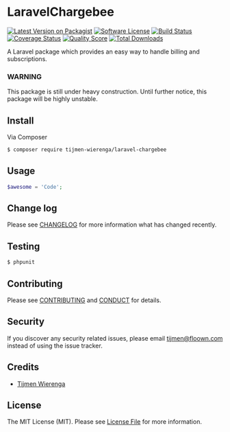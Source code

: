 # LaravelChargebee

[![Latest Version on Packagist][ico-version]][link-packagist]
[![Software License][ico-license]](LICENSE.md)
[![Build Status][ico-travis]][link-travis]
[![Coverage Status][ico-scrutinizer]][link-scrutinizer]
[![Quality Score][ico-code-quality]][link-code-quality]
[![Total Downloads][ico-downloads]][link-downloads]

A Laravel package which provides an easy way to handle billing and subscriptions.

### WARNING

This package is still under heavy construction. Until further notice, this package will be highly unstable.

## Install

Via Composer

``` bash
$ composer require tijmen-wierenga/laravel-chargebee
```

## Usage

``` php
$awesome = 'Code';
```

## Change log

Please see [CHANGELOG](CHANGELOG.md) for more information what has changed recently.

## Testing

``` bash
$ phpunit
```

## Contributing

Please see [CONTRIBUTING](CONTRIBUTING.md) and [CONDUCT](CONDUCT.md) for details.

## Security

If you discover any security related issues, please email tijmen@floown.com instead of using the issue tracker.

## Credits

- [Tijmen Wierenga][link-author]

## License

The MIT License (MIT). Please see [License File](LICENSE.md) for more information.

[ico-version]: https://img.shields.io/packagist/v/tijmen-wierenga/laravel-chargebee.svg?style=flat-square
[ico-license]: https://img.shields.io/badge/license-MIT-brightgreen.svg?style=flat-square
[ico-travis]: https://img.shields.io/travis/tijmen-wierenga/laravel-chargebee/master.svg?style=flat-square
[ico-scrutinizer]: https://img.shields.io/scrutinizer/coverage/g/tijmen-wierenga/laravel-chargebee.svg?style=flat-square
[ico-code-quality]: https://img.shields.io/scrutinizer/g/tijmen-wierenga/laravel-chargebee.svg?style=flat-square
[ico-downloads]: https://img.shields.io/packagist/dt/tijmen-wierenga/laravel-chargebee.svg?style=flat-square

[link-packagist]: https://packagist.org/packages/tijmen-wierenga/laravel-chargebee
[link-travis]: https://travis-ci.org/tijmen-wierenga/laravel-chargebee
[link-scrutinizer]: https://scrutinizer-ci.com/g/tijmen-wierenga/laravel-chargebee/code-structure
[link-code-quality]: https://scrutinizer-ci.com/g/tijmen-wierenga/laravel-chargebee
[link-downloads]: https://packagist.org/packages/tijmen-wierenga/laravel-chargebee
[link-author]: https://github.com/TijmenWierenga
[link-contributors]: ../../contributors
